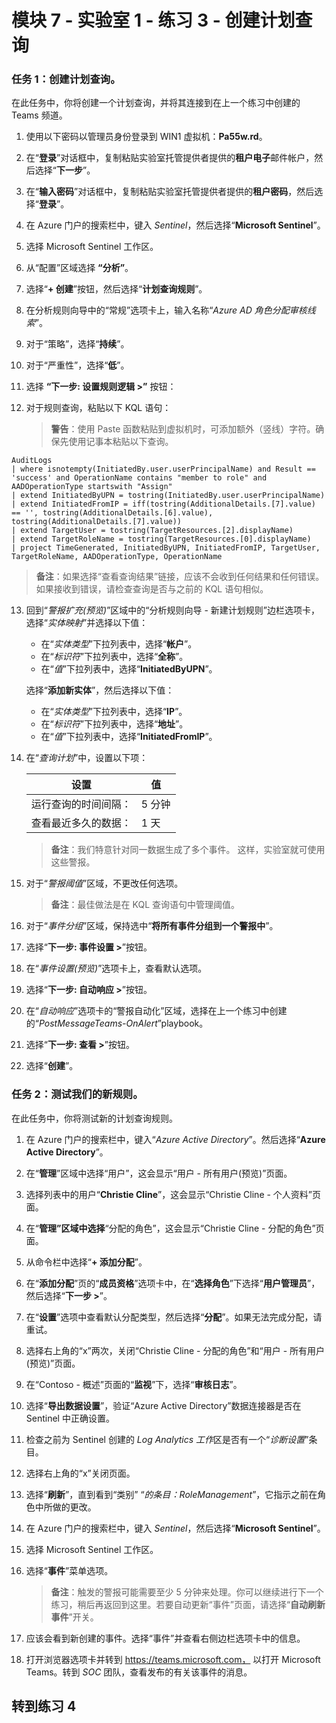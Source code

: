 ﻿---
lab:
    title: '练习 3 - 创建计划查询'
    module: '模块 7 - 使用 Microsoft Sentinel 创建检测并执行调查'
---

# 模块 7 - 实验室 1 - 练习 3 - 创建计划查询


### 任务 1：创建计划查询。

在此任务中，你将创建一个计划查询，并将其连接到在上一个练习中创建的 Teams 频道。

1. 使用以下密码以管理员身份登录到 WIN1 虚拟机：**Pa55w.rd**。  

2. 在“**登录**”对话框中，复制粘贴实验室托管提供者提供的**租户电子**邮件帐户，然后选择“**下一步**”。

3. 在“**输入密码**”对话框中，复制粘贴实验室托管提供者提供的**租户密码**，然后选择“**登录**”。

4. 在 Azure 门户的搜索栏中，键入 *Sentinel*，然后选择“**Microsoft Sentinel**”。

5. 选择 Microsoft Sentinel 工作区。

6. 从“配置”区域选择 **“分析”**。

7. 选择“**+ 创建**”按钮，然后选择“**计划查询规则**”。

8. 在分析规则向导中的“常规”选项卡上，输入名称“*Azure AD 角色分配审核线索*”。

9. 对于“策略”，选择“**持续**”。

10. 对于“严重性”，选择“**低**”。

11. 选择 **“下一步: 设置规则逻辑 >”** 按钮：

12. 对于规则查询，粘贴以下 KQL 语句：

    >**警告**：使用 Paste 函数粘贴到虚拟机时，可添加额外（竖线）字符。确保先使用记事本粘贴以下查询。

```KQL
AuditLogs 
| where isnotempty(InitiatedBy.user.userPrincipalName) and Result == 'success' and OperationName contains "member to role" and AADOperationType startswith "Assign"
| extend InitiatedByUPN = tostring(InitiatedBy.user.userPrincipalName)
| extend InitiatedFromIP = iff(tostring(AdditionalDetails.[7].value) == '', tostring(AdditionalDetails.[6].value), tostring(AdditionalDetails.[7].value))
| extend TargetUser = tostring(TargetResources.[2].displayName)
| extend TargetRoleName = tostring(TargetResources.[0].displayName)
| project TimeGenerated, InitiatedByUPN, InitiatedFromIP, TargetUser, TargetRoleName, AADOperationType, OperationName
```

>**备注**：如果选择“查看查询结果”链接，应该不会收到任何结果和任何错误。如果接收到错误，请检查查询是否与之前的 KQL 语句相似。

13. 回到“*警报扩充(预览)*”区域中的“分析规则向导 - 新建计划规则”边栏选项卡，选择“*实体映射*”并选择以下值： 

    - 在“*实体类型*”下拉列表中，选择“**帐户**”。
    - 在“*标识符*”下拉列表中，选择“**全称**”。
    - 在“*值*”下拉列表中，选择“**InitiatedByUPN**”。

    选择“**添加新实体**”，然后选择以下值：

    - 在“*实体类型*”下拉列表中，选择“**IP**”。
    - 在“*标识符*”下拉列表中，选择“**地址**”。
    - 在“*值*”下拉列表中，选择“**InitiatedFromIP**”。

14. 在“*查询计划*”中，设置以下项：

    |设置|值|
    |---|---|
    |运行查询的时间间隔：|5 分钟|
    |查看最近多久的数据：|1 天|

    >**备注**：我们特意针对同一数据生成了多个事件。  这样，实验室就可使用这些警报。

15. 对于“*警报阈值*”区域，不更改任何选项。

    >**备注**：最佳做法是在 KQL 查询语句中管理阈值。

16. 对于“*事件分组*”区域，保持选中“**将所有事件分组到一个警报中**”。

17. 选择“**下一步: 事件设置 >**”按钮。  

18. 在“*事件设置(预览)*”选项卡上，查看默认选项。

19. 选择“**下一步: 自动响应 >**”按钮。

20. 在“*自动响应*”选项卡的“警报自动化”区域，选择在上一个练习中创建的“*PostMessageTeams-OnAlert*”playbook。

22. 选择“**下一步: 查看 >**”按钮。
  
23. 选择“**创建**”。


### 任务 2：测试我们的新规则。

在此任务中，你将测试新的计划查询规则。

1. 在 Azure 门户的搜索栏中，键入“*Azure Active Directory*”。然后选择“**Azure Active Directory**”。

2. 在“**管理**”区域中选择“用户”，这会显示“用户 - 所有用户(预览)”页面。

3. 选择列表中的用户“**Christie Cline**”，这会显示“Christie Cline - 个人资料”页面。

4. 在“**管理”区域中选择**“分配的角色”，这会显示“Christie Cline - 分配的角色”页面。

5. 从命令栏中选择“**+ 添加分配**”。

6. 在“**添加分配**”页的“**成员资格**”选项卡中，在“**选择角色**”下选择“**用户管理员**”，然后选择“**下一步 >**”。

7. 在“**设置**”选项中查看默认分配类型，然后选择“**分配**”。如果无法完成分配，请重试。

8. 选择右上角的“x”两次，关闭“Christie Cline - 分配的角色”和“用户 - 所有用户(预览)”页面。

9. 在“Contoso - 概述”页面的“**监视**”下，选择“**审核日志**”。

10. 选择“**导出数据设置**”，验证“Azure Active Directory”数据连接器是否在 Sentinel 中正确设置。

11. 检查之前为 Sentinel 创建的 *Log Analytics 工作*区是否有一个“*诊断设置*”条目。

12. 选择右上角的“x”关闭页面。

13. 选择“**刷新**”，直到看到“类别” “*的条目：RoleManagement*”，它指示之前在角色中所做的更改。

14. 在 Azure 门户的搜索栏中，键入 *Sentinel*，然后选择“**Microsoft Sentinel**”。

15. 选择 Microsoft Sentinel 工作区。

16. 选择“**事件**”菜单选项。

    >**备注**：触发的警报可能需要至少 5 分钟来处理。你可以继续进行下一个练习，稍后再返回到这里。若要自动更新“事件”页面，请选择“**自动刷新事件**”开关。

17. 应该会看到新创建的事件。选择“事件”并查看右侧边栏选项卡中的信息。

18. 打开浏览器选项卡并转到 https://teams.microsoft.com， 以打开 Microsoft Teams。转到 *SOC* 团队，查看发布的有关该事件的消息。

## 转到练习 4
